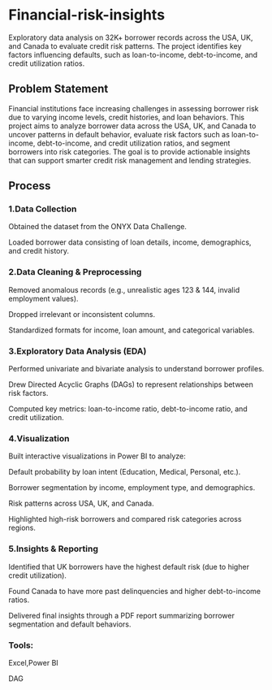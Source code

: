 # Financial-risk-insights
Exploratory data analysis on 32K+ borrower records across the USA, UK, and Canada to evaluate credit risk patterns. The project identifies key factors influencing defaults, such as loan-to-income, 
debt-to-income, and credit utilization ratios.
## Problem Statement
Financial institutions face increasing challenges in assessing borrower risk due to varying income levels, credit histories, and loan behaviors.
This project aims to analyze borrower data across the USA, UK, and Canada to uncover patterns in default behavior, evaluate risk factors such as loan-to-income, debt-to-income,
and credit utilization ratios, and segment borrowers into risk categories. The goal is to provide actionable insights that can support smarter credit risk management and lending strategies.

## Process

### 1.Data Collection

Obtained the dataset from the ONYX Data Challenge.

Loaded borrower data consisting of loan details, income, demographics, and credit history.

### 2.Data Cleaning & Preprocessing

Removed anomalous records (e.g., unrealistic ages 123 & 144, invalid employment values).

Dropped irrelevant or inconsistent columns.

Standardized formats for income, loan amount, and categorical variables.

### 3.Exploratory Data Analysis (EDA)

Performed univariate and bivariate analysis to understand borrower profiles.

Drew Directed Acyclic Graphs (DAGs) to represent relationships between risk factors.

Computed key metrics: loan-to-income ratio, debt-to-income ratio, and credit utilization.

### 4.Visualization

Built interactive visualizations in Power BI to analyze:

Default probability by loan intent (Education, Medical, Personal, etc.).

Borrower segmentation by income, employment type, and demographics.

Risk patterns across USA, UK, and Canada.

Highlighted high-risk borrowers and compared risk categories across regions.

### 5.Insights & Reporting

Identified that UK borrowers have the highest default risk (due to higher credit utilization).

Found Canada to have more past delinquencies and higher debt-to-income ratios.

Delivered final insights through a PDF report summarizing borrower segmentation and default behaviors.
### Tools: 
Excel,Power BI

DAG



